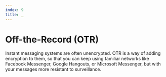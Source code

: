 ```yaml
---
index: 9
title: _
---
```

# Off-the-Record (OTR)

Instant messaging systems are often unencrypted. OTR is a way of adding encryption to them, so that you can keep using familiar networks like Facebook Messenger, Google Hangouts, or Microsoft Messenger, but with your messages more resistant to surveillance.